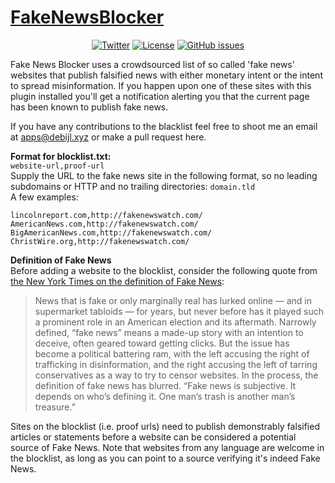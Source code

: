 # [FakeNewsBlocker](https://chrome.google.com/webstore/detail/fake-news-blocker/gpaklhiejaggcipgepjjcckmehbefdok/)

<center>

[![Twitter](https://img.shields.io/badge/Twitter-@fdebijl-blue.svg?style=flat)](https://twitter.com/fdebijl)
[![License](https://img.shields.io/badge/license-MIT-blue.svg)](https://github.com/Fdebijl/FakeNewsBlocker/blob/master/LICENSE)
[![GitHub issues](https://img.shields.io/github/issues/Fdebijl/FakeNewsBlocker.svg)](https://github.com/Fdebijl/FakeNewsBlocker/issues)

</center>

Fake News Blocker uses a crowdsourced list of so called 'fake news' websites that publish falsified news with either monetary intent or the intent to spread misinformation. If you happen upon one of these sites with this plugin installed you'll get a notification alerting you that the current page has been known to publish fake news.

If you have any contributions to the blacklist feel free to shoot me an email at apps@debijl.xyz or make a pull request here.

__Format for blocklist.txt:__  
`website-url,proof-url`  
Supply the URL to the fake news site in the following format, so no leading subdomains or HTTP and no trailing directories:
`domain.tld`  
A few examples:
```
lincolnreport.com,http://fakenewswatch.com/
AmericanNews.com,http://fakenewswatch.com/
BigAmericanNews.com,http://fakenewswatch.com/
ChristWire.org,http://fakenewswatch.com/
```
__Definition of Fake News__  
Before adding a website to the blocklist, consider the following quote from [the New York Times on the definition of Fake News](https://www.nytimes.com/2016/12/06/us/fake-news-partisan-republican-democrat.html?_r=0):

> News that is fake or only marginally real has lurked online — and in supermarket tabloids — for years, but never before has it played such a prominent role in an American election and its aftermath. Narrowly defined, “fake news” means a made-up story with an intention to deceive, often geared toward getting clicks. But the issue has become a political battering ram, with the left accusing the right of trafficking in disinformation, and the right accusing the left of tarring conservatives as a way to try to censor websites. In the process, the definition of fake news has blurred.
> “Fake news is subjective. It depends on who’s defining it. One man’s trash is another man’s treasure.”

Sites on the blocklist (i.e. proof urls) need to publish demonstrably falsified articles or statements before a website can be considered a potential source of Fake News. Note that websites from any language are welcome in the blocklist, as long as you can point to a source verifying it's indeed Fake News.
